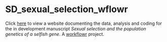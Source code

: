 # SD_sexual_selection_wflowr

Click [here](https://tomkeaney.github.io/SD_sexual_selection_wflowr/) to view a website documenting the data, analysis and coding for the in development manuscript _Sexual selection and the population genetics of a selfish gene_. A [workflowr](https://github.com/jdblischak/workflowr) project.

